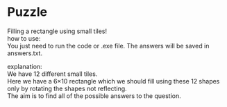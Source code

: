 # Puzzle
Filling a rectangle using small tiles!<br>
how to use:<br>
You just need to run the code or .exe file. The answers will be saved in answers.txt.

explanation:<br>
We have 12 different small tiles.<br>
Here we have a 6×10 rectangle which we should fill using these 12 shapes only by rotating the shapes not reflecting.<br>
The aim is to find all of the possible answers to the question.

